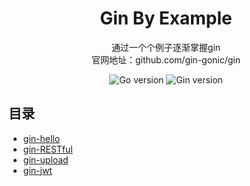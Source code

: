 <h1 align="center" >Gin By Example</h1>

<div align="center">
通过一个个例子逐渐掌握gin
</div>
<div align="center">
官网地址：github.com/gin-gonic/gin
</div>
<p align="center">
<img src="https://img.shields.io/badge/Go-v1.16-blue" alt="Go version"/>
<img src="https://img.shields.io/badge/Gin-v1.7.4-brightgreen" alt="Gin version"/>
</p>

## 目录
- [gin-hello](https://github.com/vagaryer/gin-by-example/tree/main/gin-hello)
- [gin-RESTful](https://github.com/vagaryer/gin-by-example/tree/main/gin-RESTful)
- [gin-upload](https://github.com/vagaryer/gin-by-example/tree/main/gin-upload)
- [gin-jwt](https://github.com/vagaryer/gin-by-example/tree/main/gin-jwt)
